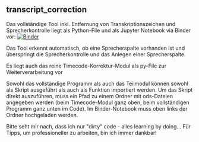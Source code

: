 ## transcript_correction

Das vollständige Tool inkl. Entfernung von Transkriptionszeichen und Sprecherkontrolle liegt als Python-File und als Jupyter Notebook via Binder vor: [![Binder](https://mybinder.org/badge_logo.svg)](https://mybinder.org/v2/gh/moebusd/transcript_correction/main?labpath=LUSIR_Transcript_Correction_4.ipynb)

Das Tool erkennt automatisch, ob eine Sprecherspalte vorhanden ist und überspringt die Sprecherkontrolle und das Anlegen einer Sprecherspalte.

Es liegt auch das reine Timecode-Korrektur-Modul als py-File zur Weiterverarbeitung vor

Sowohl das vollständige Programm als auch das Teilmodul können sowohl als Skript ausgeführt als auch als Funktion importiert werden. Um das Skript direkt auszuführen, muss ein Pfad zu einem Ordner mit ods-Dateien angegeben werden (beim Timecode-Modul ganz oben, beim vollständigen Programm ganz unten im Code). Im Binder-Notebook muss oben links der Ordner hochgeladen werden.

Bitte seht mir nach, dass ich nur "dirty" code - alles learning by doing... Für Tipps, um professioneller zu arbeiten, bin ich immer dankbar!
